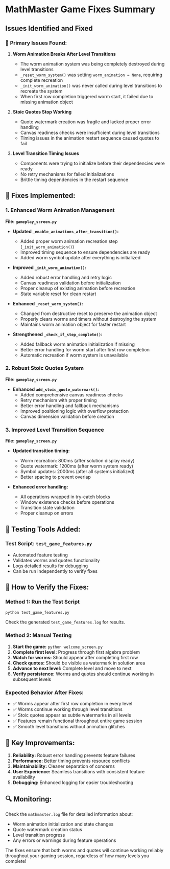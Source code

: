 # MathMaster Game Fixes Summary

## Issues Identified and Fixed

### 🐛 **Primary Issues Found:**

1. **Worm Animation Breaks After Level Transitions**
   - The worm animation system was being completely destroyed during level transitions
   - `_reset_worm_system()` was setting `worm_animation = None`, requiring complete recreation
   - `_init_worm_animation()` was never called during level transitions to recreate the system
   - When first row completion triggered worm start, it failed due to missing animation object

2. **Stoic Quotes Stop Working**
   - Quote watermark creation was fragile and lacked proper error handling
   - Canvas readiness checks were insufficient during level transitions
   - Timing issues in the animation restart sequence caused quotes to fail

3. **Level Transition Timing Issues**
   - Components were trying to initialize before their dependencies were ready
   - No retry mechanisms for failed initializations
   - Brittle timing dependencies in the restart sequence

## 🔧 **Fixes Implemented:**

### 1. Enhanced Worm Animation Management

**File: `gameplay_screen.py`**

- **Updated `_enable_animations_after_transition()`:**
  - Added proper worm animation recreation step (`_init_worm_animation()`)
  - Improved timing sequence to ensure dependencies are ready
  - Added worm symbol update after everything is initialized

- **Improved `_init_worm_animation()`:**
  - Added robust error handling and retry logic
  - Canvas readiness validation before initialization
  - Proper cleanup of existing animation before recreation
  - State variable reset for clean restart

- **Enhanced `_reset_worm_system()`:**
  - Changed from destructive reset to preserve the animation object
  - Properly clears worms and timers without destroying the system
  - Maintains worm animation object for faster restart

- **Strengthened `_check_if_step_complete()`:**
  - Added fallback worm animation initialization if missing
  - Better error handling for worm start after first row completion
  - Automatic recreation if worm system is unavailable

### 2. Robust Stoic Quotes System

**File: `gameplay_screen.py`**

- **Enhanced `add_stoic_quote_watermark()`:**
  - Added comprehensive canvas readiness checks
  - Retry mechanism with proper timing
  - Better error handling and fallback mechanisms
  - Improved positioning logic with overflow protection
  - Canvas dimension validation before creation

### 3. Improved Level Transition Sequence

**File: `gameplay_screen.py`**

- **Updated transition timing:**
  - Worm recreation: 800ms (after solution display ready)
  - Quote watermark: 1200ms (after worm system ready)
  - Symbol updates: 2000ms (after all systems initialized)
  - Better spacing to prevent overlap

- **Enhanced error handling:**
  - All operations wrapped in try-catch blocks
  - Window existence checks before operations
  - Transition state validation
  - Proper cleanup on errors

## 🧪 **Testing Tools Added:**

### Test Script: `test_game_features.py`
- Automated feature testing
- Validates worms and quotes functionality
- Logs detailed results for debugging
- Can be run independently to verify fixes

## 🚀 **How to Verify the Fixes:**

### Method 1: Run the Test Script
```bash
python test_game_features.py
```
Check the generated `test_game_features.log` for results.

### Method 2: Manual Testing
1. **Start the game:** `python welcome_screen.py`
2. **Complete first level:** Progress through first algebra problem
3. **Watch for worms:** Should appear after completing first row
4. **Check quotes:** Should be visible as watermark in solution area
5. **Advance to next level:** Complete level and move to next
6. **Verify persistence:** Worms and quotes should continue working in subsequent levels

### Expected Behavior After Fixes:
- ✅ Worms appear after first row completion in every level
- ✅ Worms continue working through level transitions
- ✅ Stoic quotes appear as subtle watermarks in all levels
- ✅ Features remain functional throughout entire game session
- ✅ Smooth level transitions without animation glitches

## 📝 **Key Improvements:**

1. **Reliability:** Robust error handling prevents feature failures
2. **Performance:** Better timing prevents resource conflicts
3. **Maintainability:** Cleaner separation of concerns
4. **User Experience:** Seamless transitions with consistent feature availability
5. **Debugging:** Enhanced logging for easier troubleshooting

## 🔍 **Monitoring:**

Check the `mathmaster.log` file for detailed information about:
- Worm animation initialization and state changes
- Quote watermark creation status
- Level transition progress
- Any errors or warnings during feature operations

The fixes ensure that both worms and quotes will continue working reliably throughout your gaming session, regardless of how many levels you complete!